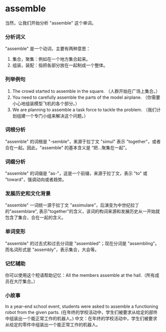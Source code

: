 # assemble

当然，让我们开始分析 "assemble" 这个单词。

  

### 分析词义

  

"assemble" 是一个动词，主要有两种意思：

  

1.  集合，聚集：例如在一个地方集合起来。
2.  组装，装配：指把各部分放在一起制成一个整体。

  

### 列举例句

  

1.  The crowd started to assemble in the square. （人群开始在广场上集合。）
2.  You need to carefully assemble the parts of the model airplane. （你需要小心地组装模型飞机的各个部分。）
3.  We are planning to assemble a task force to tackle the problem. （我们计划组建一个专门小组来解决这个问题。）

  

### 词根分析

  

"assemble" 的词根是 "-semble"，来源于拉丁文 "simul" 表示 "together"，或者合在一起。因此，"assemble" 的基本含义是 “把…聚集在一起”。

  

### 词缀分析

  

"assemble" 的词缀是 "as-"，这是一个前缀，来源于拉丁文，表示 "to" 或 "toward"，强调动向或者趋势。

  

### 发展历史和文化背景

  

"assemble" 一词统一源于拉丁文 "assimulare"，后演变为中世纪拉丁的"assemblare", 表示"together"的含义，该词的构词来源和发展历史从一开始就包含了集合，合在一起的含义。

  

### 单词变形

  

"assemble" 的过去式和过去分词是 "assembled"；现在分词是 "assembling"。而名词形式是 "assembly"，表示集合，大会等。

  

### 记忆辅助

  

你可以使用这个短语帮助记忆：All the members assemble at the hall.（所有成员在大厅集合。）

  

### 小故事

  

In a year-end school event, students were asked to assemble a functioning robot from the given parts. (在年终的学校活动中，学生们被要求从给定的部件中组装出一个能正常工作的机器人。) 中文：在年终的学校活动中，学生们被要求从给定的零件中组装出一个能正常工作的机器人。
